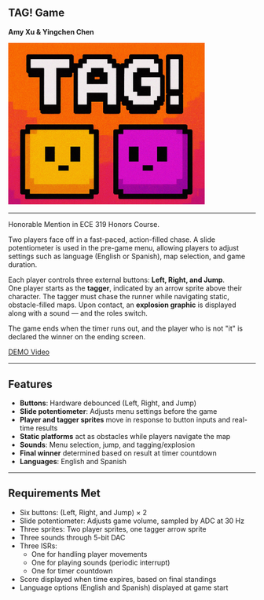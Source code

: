 ## TAG! Game
**Amy Xu & Yingchen Chen**

<img src="GamePic.png" alt="Game Screenshot" width="400"/>

---

Honorable Mention in ECE 319 Honors Course.

Two players face off in a fast-paced, action-filled chase. A slide potentiometer is used in the pre-game menu, allowing players to adjust settings such as language (English or Spanish), map selection, and game duration. 

Each player controls three external buttons: **Left, Right, and Jump**.  
One player starts as the **tagger**, indicated by an arrow sprite above their character. The tagger must chase the runner while navigating static, obstacle-filled maps. Upon contact, an **explosion graphic** is displayed along with a sound — and the roles switch. 

The game ends when the timer runs out, and the player who is not "it" is declared the winner on the ending screen.

[DEMO Video](https://youtu.be/KOTbW8EkWLw?feature=shared)

---

## Features
- **Buttons**: Hardware debounced (Left, Right, and Jump)
- **Slide potentiometer**: Adjusts menu settings before the game
- **Player and tagger sprites** move in response to button inputs and real-time results
- **Static platforms** act as obstacles while players navigate the map
- **Sounds**: Menu selection, jump, and tagging/explosion
- **Final winner** determined based on result at timer countdown
- **Languages**: English and Spanish

---

## Requirements Met
- Six buttons: (Left, Right, and Jump) × 2
- Slide potentiometer: Adjusts game volume, sampled by ADC at 30 Hz
- Three sprites: Two player sprites, one tagger arrow sprite
- Three sounds through 5-bit DAC
- Three ISRs:
  - One for handling player movements
  - One for playing sounds (periodic interrupt)
  - One for timer countdown
- Score displayed when time expires, based on final standings
- Language options (English and Spanish) displayed at game start



